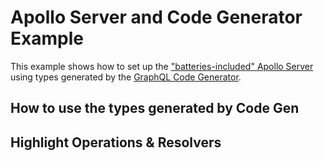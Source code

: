 # Apollo Server and Code Generator Example

This example shows how to set up the ["batteries-included" Apollo Server](link) using types generated by the [GraphQL Code Generator](https://www.graphql-code-generator.com/).

## How to use the types generated by Code Gen

## Highlight Operations & Resolvers
